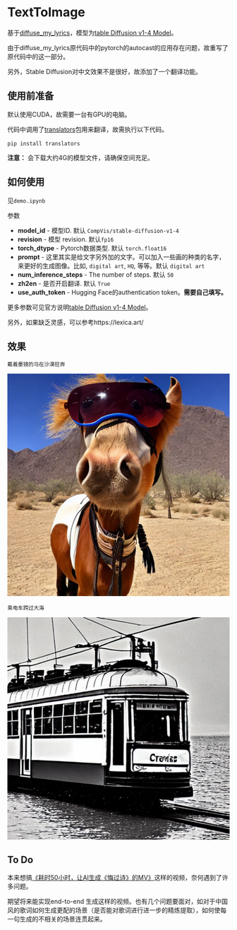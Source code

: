 # TextToImage
基于[diffuse_my_lyrics](https://github.com/MichaelisTrofficus/diffuse_my_lyrics)，模型为[table Diffusion v1-4 Model](https://huggingface.co/CompVis/stable-diffusion-v1-4)。

由于diffuse_my_lyrics原代码中的pytorch的autocast的应用存在问题，故重写了原代码中的这一部分。

另外，Stable Diffusion对中文效果不是很好，故添加了一个翻译功能。

## 使用前准备

默认使用CUDA，故需要一台有GPU的电脑。

代码中调用了[translators](https://github.com/UlionTse/translators)包用来翻译，故需执行以下代码。

```
pip install translators
```

**注意：** 会下载大约4G的模型文件，请确保空间充足。

## 如何使用

 见`demo.ipynb`

参数

- **model_id** - 模型ID. 默认 `CompVis/stable-diffusion-v1-4`
- **revision** - 模型 revision. 默认`fp16`
- **torch_dtype** - Pytorch数据类型. 默认 `torch.float16`
- **prompt** - 这里其实是给文字另外加的文字。可以加入一些画的种类的名字，来更好的生成图像。比如, `digital art`, `HQ`, 等等。默认 `digital art`
- **num_inference_steps** - The number of steps. 默认 `50`
- **zh2en** - 是否开启翻译. 默认 `True`
- **use_auth_token** - Hugging Face的authentication token。**需要自己填写。**

更多参数可见官方说明[table Diffusion v1-4 Model](https://huggingface.co/CompVis/stable-diffusion-v1-4)。

另外，如果缺乏灵感，可以参考https://lexica.art/

## 效果

`戴着墨镜的马在沙漠狂奔`

<p align="center"><img src="image/0.png?raw=true" alt="Comparison"></p>

`乘电车跨过大海`

<p align="center"><img src="image/1.png?raw=true" alt="Comparison"></p>

## To Do

本来想搞[《耗时50小时，让AI生成《悔过诗》的MV》](https://www.bilibili.com/video/BV1GG4y1e7Mf)这样的视频，奈何遇到了许多问题。

期望将来能实现end-to-end 生成这样的视频。也有几个问题要面对，如对于中国风的歌词如何生成更配的场景（是否能对歌词进行进一步的精炼提取），如何使每一句生成的不相关的场景连贯起来。
